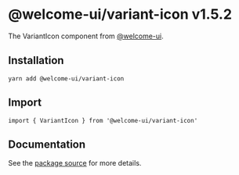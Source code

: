 # @welcome-ui/variant-icon v1.5.2

The VariantIcon component from [@welcome-ui](http://welcome-ui.com).

## Installation

    yarn add @welcome-ui/variant-icon

## Import

    import { VariantIcon } from '@welcome-ui/variant-icon'

## Documentation

See the [package source](https://github.com/WTTJ/welcome-ui/tree/v1.5.2/packages/VariantIcon) for more details.

